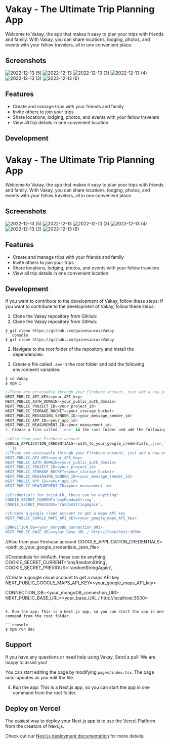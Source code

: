 # Vakay - The Ultimate Trip Planning App

Welcome to Vakay, the app that makes it easy to plan your trips with friends and family. With Vakay, you can share locations, lodging, photos, and events with your fellow travelers, all in one convenient place.

## Screenshots

![2022-12-13 (5)](https://user-images.githubusercontent.com/110689119/207482598-62b3b845-6252-41b6-9c28-7bc229ea638e.png)
![2022-12-13](https://user-images.githubusercontent.com/110689119/207482601-6f104eeb-1335-4b0d-bdd5-071c9709ed59.png)
![2022-12-13 (3)](https://user-images.githubusercontent.com/110689119/207482593-011f481b-67ac-4bec-bef7-a74ec4759951.png)
![2022-12-13 (4)](https://user-images.githubusercontent.com/110689119/207482595-69bd04fe-d1a6-4e00-98c8-61ab946cba91.png)
![2022-12-13 (2)](https://user-images.githubusercontent.com/110689119/207482602-07660c3a-7188-4874-aadb-616d4e8e5c9a.png)
![2022-12-13 (6)](https://user-images.githubusercontent.com/110689119/207482599-d0c58c92-1293-4e64-bc89-33092457ddaf.png)

## Features

- Create and manage trips with your friends and family
- Invite others to join your trips
- Share locations, lodging, photos, and events with your fellow travelers
- View all trip details in one convenient location

## Development
# Vakay - The Ultimate Trip Planning App

Welcome to Vakay, the app that makes it easy to plan your trips with friends and family. With Vakay, you can share locations, lodging, photos, and events with your fellow travelers, all in one convenient place.

## Screenshots

![2022-12-13 (5)](https://user-images.githubusercontent.com/110689119/207482598-62b3b845-6252-41b6-9c28-7bc229ea638e.png)
![2022-12-13](https://user-images.githubusercontent.com/110689119/207482601-6f104eeb-1335-4b0d-bdd5-071c9709ed59.png)
![2022-12-13 (3)](https://user-images.githubusercontent.com/110689119/207482593-011f481b-67ac-4bec-bef7-a74ec4759951.png)
![2022-12-13 (4)](https://user-images.githubusercontent.com/110689119/207482595-69bd04fe-d1a6-4e00-98c8-61ab946cba91.png)
![2022-12-13 (2)](https://user-images.githubusercontent.com/110689119/207482602-07660c3a-7188-4874-aadb-616d4e8e5c9a.png)
![2022-12-13 (6)](https://user-images.githubusercontent.com/110689119/207482599-d0c58c92-1293-4e64-bc89-33092457ddaf.png)

## Features

- Create and manage trips with your friends and family
- Invite others to join your trips
- Share locations, lodging, photos, and events with your fellow travelers
- View all trip details in one convenient location

## Development

If you want to contribute to the development of Vakay, follow these steps:
If you want to contribute to the development of Vakay, follow these steps:

1. Clone the Vakay repository from GitHub:
1. Clone the Vakay repository from GitHub:

```console
$ git clone https://github.com/gainesaurus/Vakay
```console
$ git clone https://github.com/gainesaurus/Vakay
```

2. Navigate to the root folder of the repository and install the dependencies:

3. Create a file called `.env` in the root folder and add the following environment variables:
```console
$ cd Vakay
$ npm i
```

```js
//These are accessable through your Firebase account, just add a new project!
NEXT_PUBLIC_API_KEY=<your_API_key>
NEXT_PUBLIC_AUTH_DOMAIN=<your_public_auth_domain>
NEXT_PUBLIC_PROJECT_ID=<your_project_id>
NEXT_PUBLIC_STORAGE_BUCKET=<your_storage_bucket>
NEXT_PUBLIC_MESSAGING_SENDER_ID=<your_message_sender_id>
NEXT_PUBLIC_APP_ID=<your_app_id>
NEXT_PUBLIC_MEASUREMENT_ID=<your_measurment_id>
3. Create a file called `.env` in the root folder and add the following environment variables:

//Also from your Firebase account
GOOGLE_APPLICATION_CREDENTIALS=<path_to_your_google_credentials_.json_file>
```js
//These are accessable through your Firebase account, just add a new project!
NEXT_PUBLIC_API_KEY=<your_API_key>
NEXT_PUBLIC_AUTH_DOMAIN=<your_public_auth_domain>
NEXT_PUBLIC_PROJECT_ID=<your_project_id>
NEXT_PUBLIC_STORAGE_BUCKET=<your_storage_bucket>
NEXT_PUBLIC_MESSAGING_SENDER_ID=<your_message_sender_id>
NEXT_PUBLIC_APP_ID=<your_app_id>
NEXT_PUBLIC_MEASUREMENT_ID=<your_measurment_id>

//Credentials for initAuth, these can be anything!
COOKIE_SECRET_CURRENT='anyRandomString',
COOKIE_SECRET_PREVIOUS='randomStringAgain',

//Create a google cloud account to get a maps API key
NEXT_PUBLIC_GOOGLE_MAPS_API_KEY=<your_google_maps_API_key>

CONNECTION_DB=<your_mongoDB_connection_URI>
NEXT_PUBLIC_BASE_URL=<your_base_URL / http://localhost:3000>
```
//Also from your Firebase account
GOOGLE_APPLICATION_CREDENTIALS=<path_to_your_google_credentials_.json_file>

//Credentials for initAuth, these can be anything!
COOKIE_SECRET_CURRENT='anyRandomString',
COOKIE_SECRET_PREVIOUS='randomStringAgain',

//Create a google cloud account to get a maps API key
NEXT_PUBLIC_GOOGLE_MAPS_API_KEY=<your_google_maps_API_key>

CONNECTION_DB=<your_mongoDB_connection_URI>
NEXT_PUBLIC_BASE_URL=<your_base_URL / http://localhost:3000>
```

4. Run the app: This is a Next.js app, so you can start the app in one command from the root folder.

```console
$ npm run dev
```

## Support

If you have any questions or need help using Vakay, Send a pull! We are happy to assist you!







You can start editing the page by modifying `pages/index.tsx`. The page auto-updates as you edit the file.






4. Run the app: This is a Next.js app, so you can start the app in one command from the root folder.

## Deploy on Vercel

The easiest way to deploy your Next.js app is to use the [Vercel Platform](https://vercel.com/new?utm_medium=default-template&filter=next.js&utm_source=create-next-app&utm_campaign=create-next-app-readme) from the creators of Next.js.

Check out our [Next.js deployment documentation](https://nextjs.org/docs/deployment) for more details.
